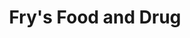 ---
title: "Fry's Food and Drug"
url: /phoenix/frys-food-and-drug-west-thunderbird-road/
shop: Supermarkt
---
